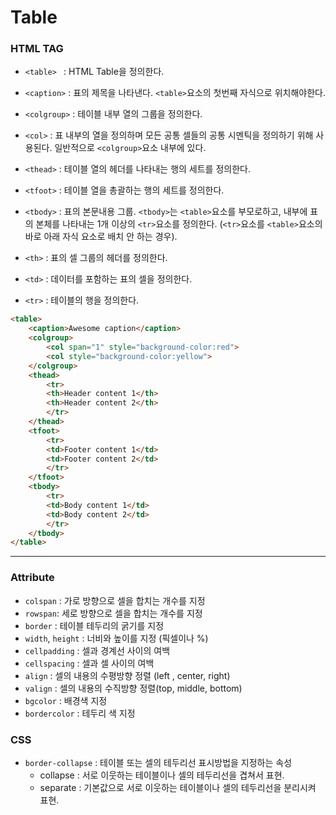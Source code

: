 # Table

### HTML TAG

+ `<table> ` : HTML Table을 정의한다. 
+ `<caption>` : 표의 제목을 나타낸다.   `<table>`요소의 첫번째 자식으로 위치해야한다.
+ `<colgroup>` : 테이블 내부 열의 그룹을 정의한다. 
+ `<col>` : 표 내부의 열을 정의하며 모든 공통 셀들의 공통 시멘틱을 정의하기 위해 사용된다. 일반적으로 `<colgroup>`요소 내부에 있다. 


+ `<thead>` : 테이블 열의 헤더를 나타내는 행의 세트를 정의한다. 
+ `<tfoot>` : 테이블 열을 총괄하는 행의 세트를 정의한다.
+ `<tbody>` : 표의 본문내용 그룹.  `<tbody>`는 `<table>`요소를 부모로하고, 내부에 표의 본체를 나타내는 1개 이상의 `<tr>`요소를 정의한다.  (`<tr>`요소를 `<table>`요소의 바로 아래 자식 요소로 배치 안 하는 경우). 


+ `<th>` : 표의 셀 그룹의 헤더를 정의한다.
+ `<td>` : 데이터를 포함하는 표의 셀을 정의한다.
+ `<tr>` : 테이블의 행을 정의한다.

```html
<table>
    <caption>Awesome caption</caption>
    <colgroup>
        <col span="1" style="background-color:red">
        <col style="background-color:yellow">
    </colgroup>
    <thead>
        <tr>
        <th>Header content 1</th>
        <th>Header content 2</th>
        </tr>
    </thead>
    <tfoot>
        <tr>
        <td>Footer content 1</td>
        <td>Footer content 2</td>
        </tr>
    </tfoot>
    <tbody>
        <tr>
        <td>Body content 1</td>
        <td>Body content 2</td>
        </tr>
    </tbody>
</table>
```

-------------

### Attribute

+ `colspan` : 가로 방향으로 셀을 합치는 개수를 지정
+ `rowspan`:  세로 방향으로 셀을 합치는 개수를 지정
+ `border`  : 테이블 테두리의 굵기를 지정
+ `width`,  `height` : 너비와 높이를 지정 (픽셀이나 %)
+ `cellpadding` : 셀과 경계선 사이의 여백
+ `cellspacing` : 셀과 셀 사이의 여백
+ `align` : 셀의 내용의 수평방향 정렬 (left , center, right) 
+ `valign` : 셀의 내용의 수직방향 정렬(top, middle, bottom)
+ `bgcolor` : 배경색 지정
+ `bordercolor` : 테두리 색 지정

### CSS
+ `border-collapse` : 테이블 또는 셀의 테두리선 표시방법을 지정하는 속성
    + collapse : 서로 이웃하는 테이블이나 셀의 테두리선을 겹쳐서 표현.
    + separate : 기본값으로 서로 이웃하는 테이블이나 셀의 테두리선을 분리시켜 표현.

